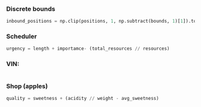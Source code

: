 ### Discrete bounds
```python
inbound_positions = np.clip(positions, 1, np.subtract(bounds, 1)[1]).tolist()
```

### Scheduler
```python
urgency = length + importamce- (total_resources // resources)
```

### VIN:
```python

```


### Shop (apples)
```python
quality = sweetness + (acidity // weight - avg_sweetness)
```
